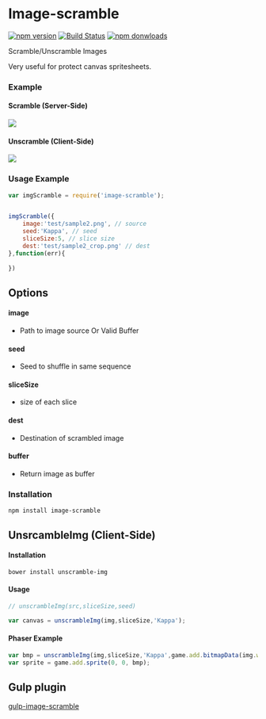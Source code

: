 # Image-scramble

[![npm version](https://img.shields.io/npm/v/image-scramble.svg?style=flat-square)](https://www.npmjs.com/package/image-scramble) 
[![Build Status](https://img.shields.io/travis/webcaetano/image-scramble.svg?style=flat-square)](https://travis-ci.org/webcaetano/image-scramble) 
[![npm donwloads](https://img.shields.io/npm/dm/image-scramble.svg?style=flat-square)](https://www.npmjs.com/package/image-scramble) 

Scramble/Unscramble Images

Very useful for protect canvas spritesheets.

### Example

#### Scramble (Server-Side)
![](http://i.imgur.com/4oReaij.png)

#### Unscramble (Client-Side)
![](http://i.imgur.com/AwfN1Gq.png)

### Usage Example

```javascript
var imgScramble = require('image-scramble');


imgScramble({
	image:'test/sample2.png', // source
	seed:'Kappa', // seed
	sliceSize:5, // slice size
	dest:'test/sample2_crop.png' // dest
},function(err){
	
})
```

## Options

#### image
- Path to image source Or Valid Buffer

#### seed
- Seed to shuffle in same sequence

#### sliceSize
- size of each slice

#### dest
- Destination of scrambled image

#### buffer <optional>
- Return image as buffer

### Installation 

```
npm install image-scramble
```


## UnsrcambleImg (Client-Side)

#### Installation
```
bower install unscramble-img
```

#### Usage 

```javascript
// unscrambleImg(src,sliceSize,seed)

var canvas = unscrambleImg(img,sliceSize,'Kappa');
```

#### Phaser Example

```javascript
var bmp = unscrambleImg(img,sliceSize,'Kappa',game.add.bitmapData(img.width,img.height));
var sprite = game.add.sprite(0, 0, bmp);
```

## Gulp plugin

[gulp-image-scramble](https://github.com/webcaetano/gulp-image-scramble)
